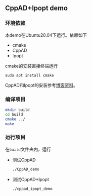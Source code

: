 ## CppAD+Ipopt demo


### 环境依赖

本demo在Ubuntu20.04下运行。依赖如下
- cmake
- CppAD
- Ipopt

cmake的安装直接终端运行
```shell
sudo apt install cmake
```
CppAD和Ipopt的安装参考[博客资料]()。


### 编译项目

```bash
mkdir build
cd build
cmake ../
make
```
### 运行项目
在`build`文件夹内，运行

- 测试CppAD
    
    ```bash
    ./CppAD_demo 
     ```
- 测试CppAD+Ipopt
    ```bash
    ./cppad_ipopt_demo  
     ```